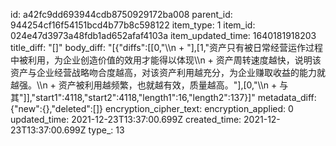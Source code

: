 id: a42fc9dd693944cdb8750929172ba008
parent_id: 944254cf16f54151bcd4b77b8c598122
item_type: 1
item_id: 024e47d3973a48fdb1ad652afaf4103a
item_updated_time: 1640181918203
title_diff: "[]"
body_diff: "[{\"diffs\":[[0,\"\\\n     + \"],[1,\"资产只有被日常经营运作过程中被利用，为企业创造价值的效用才能得以体现\\\n     + 资产周转速度越快，说明该资产与企业经营战略吻合度越高，对该资产利用越充分，为企业赚取收益的能力就越强。\\\n     + 资产被利用越频繁，也就越有效，质量越高。\"],[0,\"\\\n   + 与其\"]],\"start1\":4118,\"start2\":4118,\"length1\":16,\"length2\":137}]"
metadata_diff: {"new":{},"deleted":[]}
encryption_cipher_text: 
encryption_applied: 0
updated_time: 2021-12-23T13:37:00.699Z
created_time: 2021-12-23T13:37:00.699Z
type_: 13